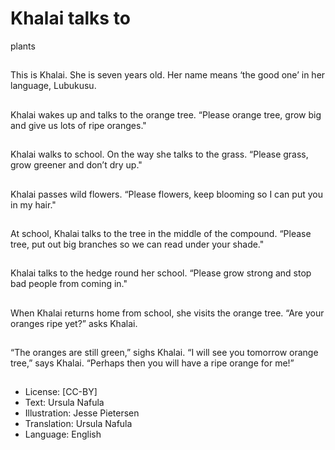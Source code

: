 # Khalai talks to
plants

##
This is Khalai.
She is seven years old.
Her name means ‘the
good one’ in her
language, Lubukusu.


##
Khalai wakes up and
talks to the orange tree.
“Please orange tree,
grow big and give us
lots of ripe oranges."


##
Khalai walks to school.
On the way she talks to
the grass. “Please
grass, grow greener
and don’t dry up."


##
Khalai passes wild
flowers. “Please
flowers, keep blooming
so I can put you in my
hair."


##
At school, Khalai talks
to the tree in the
middle of the
compound. “Please
tree, put out big
branches so we can
read under your shade."


##
Khalai talks to the
hedge round her school.
“Please grow strong
and stop bad people
from coming in."


##
When Khalai returns
home from school, she
visits the orange tree.
“Are your oranges ripe
yet?” asks Khalai.


##
“The oranges are still
green,” sighs Khalai.
“I will see you tomorrow
orange tree,” says
Khalai. “Perhaps then
you will have a ripe
orange for me!”


##
* License: [CC-BY]
* Text: Ursula Nafula
* Illustration: Jesse Pietersen
* Translation: Ursula Nafula
* Language: English

